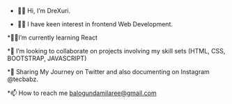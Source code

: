 * 👋🏼 Hi, I’m DreXuri.

* 👩‍💻 I have keen interest in frontend Web Development.

*✍🏼I’m currently learning React

*👀 I’m looking to collaborate on projects involving my skill sets (HTML, CSS, BOOTSTRAP, JAVASCRIPT)

*🌴 Sharing My Journey on Twitter and also documenting on Instagram @tecbabz.

*📫 How to reach me balogundamilaree@gmail.com
